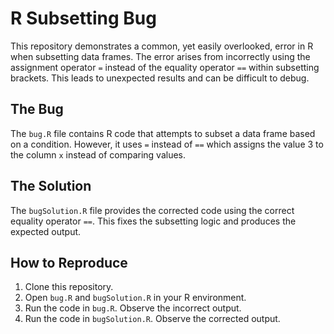 # R Subsetting Bug
This repository demonstrates a common, yet easily overlooked, error in R when subsetting data frames. The error arises from incorrectly using the assignment operator `=` instead of the equality operator `==` within subsetting brackets. This leads to unexpected results and can be difficult to debug.

## The Bug
The `bug.R` file contains R code that attempts to subset a data frame based on a condition. However, it uses `=` instead of `==` which assigns the value 3 to the column `x` instead of comparing values.

## The Solution
The `bugSolution.R` file provides the corrected code using the correct equality operator `==`. This fixes the subsetting logic and produces the expected output.

## How to Reproduce
1. Clone this repository.
2. Open `bug.R` and `bugSolution.R` in your R environment.
3. Run the code in `bug.R`. Observe the incorrect output.
4. Run the code in `bugSolution.R`. Observe the corrected output.
